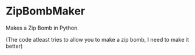 # ZipBombMaker
Makes a Zip Bomb in Python.

(The code atleast tries to allow you to make a zip bomb, I need to make it better)
